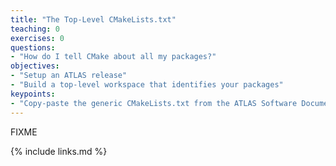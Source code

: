 ```yaml
---
title: "The Top-Level CMakeLists.txt"
teaching: 0
exercises: 0
questions:
- "How do I tell CMake about all my packages?"
objectives:
- "Setup an ATLAS release"
- "Build a top-level workspace that identifies your packages"
keypoints:
- "Copy-paste the generic CMakeLists.txt from the ATLAS Software Documentation and place it inside the `source/` directory."
---
```

FIXME

{% include links.md %}


